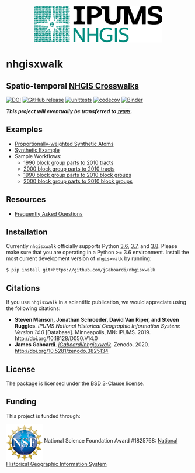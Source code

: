 <p align="center" valign="middle">
<img src="figs/nhgis_logo_black.png" height="100" href=https://www.nhgis.org />
</p>

# nhgisxwalk
## Spatio-temporal [NHGIS Crosswalks](https://www.nhgis.org/user-resources/geographic-crosswalks)

[![DOI](https://zenodo.org/badge/259962549.svg)](https://zenodo.org/badge/latestdoi/259962549) [![GitHub release](https://img.shields.io/github/v/tag/jGaboardi/nhgisxwalk?include_prereleases&logo=GitHub)](https://img.shields.io/github/v/tag/jGaboardi/nhgisxwalk?include_prereleases&logo=GitHub) [![unittests](https://github.com/jGaboardi/nhgisxwalk/workflows/.github/workflows/unittests.yml/badge.svg)](https://github.com/jGaboardi/nhgisxwalk/actions?query=workflow%3A.github%2Fworkflows%2Funittests.yml) [![codecov](https://codecov.io/gh/jGaboardi/nhgisxwalk/branch/master/graph/badge.svg)](https://codecov.io/gh/jGaboardi/nhgisxwalk) [![Binder](https://mybinder.org/badge_logo.svg)](https://mybinder.org/v2/gh/jGaboardi/nhgisxwalk/master)

***This project will eventually be transferred to [`IPUMS`](https://github.com/ipums).***

## Examples

* [Proportionally-weighted Synthetic Atoms](https://github.com/jGaboardi/nhgisxwalk/blob/master/notebooks/weighted-portion-synthetic-atoms.ipynb)
* [Synthetic Example](https://github.com/jGaboardi/nhgisxwalk/blob/master/notebooks/synthetic-example.ipynb)
* Sample Workflows:
  * [1990 block group parts to 2010 tracts](https://github.com/jGaboardi/nhgisxwalk/blob/master/notebooks/data-subset-sample-workflow-bgp1990trt2010.ipynb)
  * [2000 block group parts to 2010 tracts](https://github.com/jGaboardi/nhgisxwalk/blob/master/notebooks/data-subset-sample-workflow-bgp2000trt2010.ipynb)
  * [1990 block group parts to 2010 block groups](https://github.com/jGaboardi/nhgisxwalk/blob/master/notebooks/data-subset-sample-workflow-bgp1990bkg2010.ipynb)
  * [2000 block group parts to 2010 block groups](https://github.com/jGaboardi/nhgisxwalk/blob/master/notebooks/data-subset-sample-workflow-bgp2000bkg2010.ipynb)

## Resources

* [Frequently Asked Questions](https://github.com/jGaboardi/nhgisxwalk/wiki/FAQ-&-Resources)

## Installation

Currently `nhgisxwalk` officially supports Python [3.6](https://docs.python.org/3.6/), [3.7](https://docs.python.org/3.7/), and [3.8](https://docs.python.org/3.8/). Please make sure that you are operating in a Python >= 3.6 environment. Install the most current development version of `nhgisxwalk` by running:

```
$ pip install git+https://github.com/jGaboardi/nhgisxwalk
```

## Citations
If you use `nhgisxwalk` in a scientific publication, we would appreciate using the following citations:
* **Steven Manson, Jonathan Schroeder, David Van Riper, and Steven Ruggles**. *IPUMS National Historical Geographic Information System: Version 14.0* [Database]. Minneapolis, MN: IPUMS. 2019. http://doi.org/10.18128/D050.V14.0
* **James Gaboardi**. *[jGaboardi/nhgisxwalk](https://github.com/jGaboardi/nhgisxwalk)*. Zenodo. 2020. http://doi.org/10.5281/zenodo.3825134


## License
The package is licensed under the [BSD 3-Clause license](https://github.com/jGaboardi/pp2n/blob/master/LICENSE).



## Funding
This project is funded through:

[<img align="middle" src="figs/nsf_logo.png" width="100">](https://www.nsf.gov/index.jsp) National Science Foundation Award #1825768: [National Historical Geographic Information System](https://www.nsf.gov/awardsearch/showAward?AWD_ID=1825768&HistoricalAwards=false)

